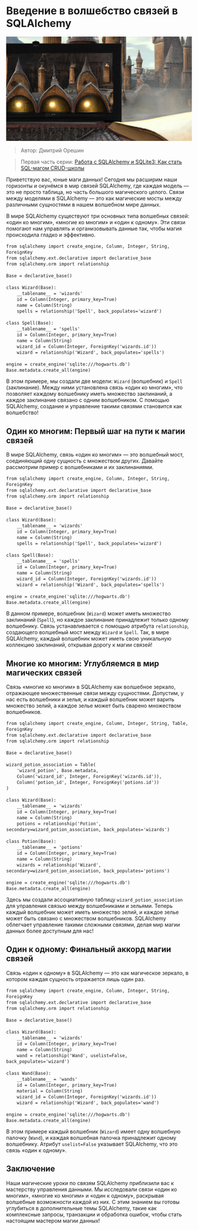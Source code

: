 # Введение в волшебство связей в SQLAlchemy

![Синтаксический сахар или очень крутая фича?](cover.jpg)

> Автор: Дмитрий Орешин

> Первая часть серии: [Работа с SQLAlchemy и SQLite3: Как стать SQL-магом CRUD-школы](/articles/vvedenie-v-crud-operacii-s-sql-alchemy)

Приветствую вас, юные маги данных! Сегодня мы расширим наши горизонты и окунёмся в мир связей SQLAlchemy, где каждая модель — это не просто таблица, но часть большого магического целого. Связи между моделями в SQLAlchemy — это как магические мосты между различными сущностями в нашем волшебном мире данных.

В мире SQLAlchemy существуют три основных типа волшебных связей: «один ко многим», «многие ко многим» и «один к одному». Эти связи помогают нам управлять и организовывать данные так, чтобы магия происходила гладко и эффективно.

```
from sqlalchemy import create_engine, Column, Integer, String, ForeignKey
from sqlalchemy.ext.declarative import declarative_base
from sqlalchemy.orm import relationship

Base = declarative_base()

class Wizard(Base):
    __tablename__ = 'wizards'
    id = Column(Integer, primary_key=True)
    name = Column(String)
    spells = relationship('Spell', back_populates='wizard')

class Spell(Base):
    __tablename__ = 'spells'
    id = Column(Integer, primary_key=True)
    name = Column(String)
    wizard_id = Column(Integer, ForeignKey('wizards.id'))
    wizard = relationship('Wizard', back_populates='spells')

engine = create_engine('sqlite:///hogwarts.db')
Base.metadata.create_all(engine)

```

В этом примере, мы создали две модели: `Wizard` (волшебник) и `Spell` (заклинание). Между ними установлена связь «один ко многим», что позволяет каждому волшебнику иметь множество заклинаний, а каждое заклинание связано с одним волшебником. С помощью SQLAlchemy, создание и управление такими связями становится как волшебство!

## Один ко многим: Первый шаг на пути к магии связей

В мире SQLAlchemy, связь «один ко многим» — это волшебный мост, соединяющий одну сущность с множеством других. Давайте рассмотрим пример с волшебниками и их заклинаниями.

```
from sqlalchemy import create_engine, Column, Integer, String, ForeignKey
from sqlalchemy.ext.declarative import declarative_base
from sqlalchemy.orm import relationship

Base = declarative_base()

class Wizard(Base):
    __tablename__ = 'wizards'
    id = Column(Integer, primary_key=True)
    name = Column(String)
    spells = relationship('Spell', back_populates='wizard')

class Spell(Base):
    __tablename__ = 'spells'
    id = Column(Integer, primary_key=True)
    name = Column(String)
    wizard_id = Column(Integer, ForeignKey('wizards.id'))
    wizard = relationship('Wizard', back_populates='spells')

engine = create_engine('sqlite:///hogwarts.db')
Base.metadata.create_all(engine)

```

В данном примере, волшебник (`Wizard`) может иметь множество заклинаний (`Spell`), но каждое заклинание принадлежит только одному волшебнику. Связь устанавливается с помощью атрибута `relationship`, создающего волшебный мост между `Wizard` и `Spell`. Так, в мире SQLAlchemy, каждый волшебник может иметь свою уникальную коллекцию заклинаний, открывая дорогу к магии связей!

## Многие ко многим: Углубляемся в мир магических связей

Связь «многие ко многим» в SQLAlchemy как волшебное зеркало, отражающее множественные связи между сущностями. Допустим, у нас есть волшебники и зелья, и каждый волшебник может варить множество зелий, а каждое зелье может быть сварено множеством волшебников.

```
from sqlalchemy import create_engine, Column, Integer, String, Table, ForeignKey
from sqlalchemy.ext.declarative import declarative_base
from sqlalchemy.orm import relationship

Base = declarative_base()

wizard_potion_association = Table(
    'wizard_potion', Base.metadata,
    Column('wizard_id', Integer, ForeignKey('wizards.id')),
    Column('potion_id', Integer, ForeignKey('potions.id'))
)

class Wizard(Base):
    __tablename__ = 'wizards'
    id = Column(Integer, primary_key=True)
    name = Column(String)
    potions = relationship('Potion', secondary=wizard_potion_association, back_populates='wizards')

class Potion(Base):
    __tablename__ = 'potions'
    id = Column(Integer, primary_key=True)
    name = Column(String)
    wizards = relationship('Wizard', secondary=wizard_potion_association, back_populates='potions')

engine = create_engine('sqlite:///hogwarts.db')
Base.metadata.create_all(engine)

```

Здесь мы создали ассоциативную таблицу `wizard_potion_association` для управления связью между волшебниками и зельями. Теперь каждый волшебник может иметь множество зелий, и каждое зелье может быть связано с множеством волшебников. SQLAlchemy облегчает управление такими сложными связями, делая мир магии данных более доступным для нас!

## Один к одному: Финальный аккорд магии связей

Связь «один к одному» в SQLAlchemy — это как магическое зеркало, в котором каждая сущность отражается лишь один раз.

```
from sqlalchemy import create_engine, Column, Integer, String, ForeignKey
from sqlalchemy.ext.declarative import declarative_base
from sqlalchemy.orm import relationship

Base = declarative_base()

class Wizard(Base):
    __tablename__ = 'wizards'
    id = Column(Integer, primary_key=True)
    name = Column(String)
    wand = relationship('Wand', uselist=False, back_populates='wizard')

class Wand(Base):
    __tablename__ = 'wands'
    id = Column(Integer, primary_key=True)
    material = Column(String)
    wizard_id = Column(Integer, ForeignKey('wizards.id'))
    wizard = relationship('Wizard', back_populates='wand')

engine = create_engine('sqlite:///hogwarts.db')
Base.metadata.create_all(engine)

```

В этом примере каждый волшебник (`Wizard`) имеет одну волшебную палочку (`Wand`), и каждая волшебная палочка принадлежит одному волшебнику. Атрибут `uselist=False` указывает SQLAlchemy, что это связь «один к одному».

## Заключение

Наши магические уроки по связям SQLAlchemy приблизили вас к мастерству управления данными. Мы исследовали связи «один ко многим», «многие ко многим» и «один к одному», раскрывая волшебные возможности каждой из них. С этим знанием вы готовы углубиться в дополнительные темы SQLAlchemy, такие как комплексные запросы, транзакции и обработка ошибок, чтобы стать настоящим мастером магии данных!

